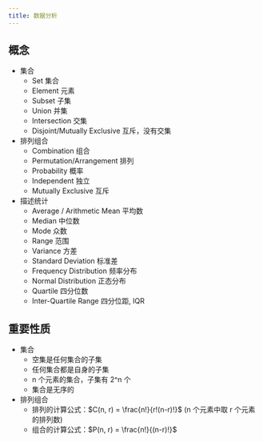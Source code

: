 ```yaml
---
title: 数据分析
---
```


## 概念

- 集合
  - Set 集合
  - Element 元素
  - Subset 子集
  - Union 并集
  - Intersection 交集
  - Disjoint/Mutually Exclusive 互斥，没有交集
- 排列组合
  - Combination 组合
  - Permutation/Arrangement 排列
  - Probability 概率
  - Independent 独立
  - Mutually Exclusive 互斥
- 描述统计
  - Average / Arithmetic Mean 平均数
  - Median 中位数
  - Mode 众数
  - Range 范围
  - Variance 方差
  - Standard Deviation 标准差
  - Frequency Distribution 频率分布
  - Normal Distribution 正态分布
  - Quartile 四分位数
  - Inter-Quartile Range 四分位距, IQR

## 重要性质

- 集合
  - 空集是任何集合的子集
  - 任何集合都是自身的子集
  - n 个元素的集合，子集有 2^n 个
  - 集合是无序的
- 排列组合
  - 排列的计算公式：$C(n, r) = \frac{n!}{r!(n-r)!}$ (n 个元素中取 r 个元素的排列数)
  - 组合的计算公式：$P(n, r) = \frac{n!}{(n-r)!}$
